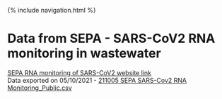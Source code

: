 {% include navigation.html %}  
# Data from SEPA - SARS-CoV2 RNA monitoring in wastewater
[SEPA RNA monitoring of SARS-CoV2 website link](https://informatics.sepa.org.uk/RNAmonitoring/)  
Data exported on 05/10/2021 -  [211005 SEPA SARS-Cov2 RNA Monitoring_Public.csv](https://www.wiki.ed.ac.uk/download/attachments/508959104/211005%20SEPA%20SARS-Cov2%20RNA%20Monitoring_Public.csv?version=1&modificationDate=1633436116000&api=v2)
